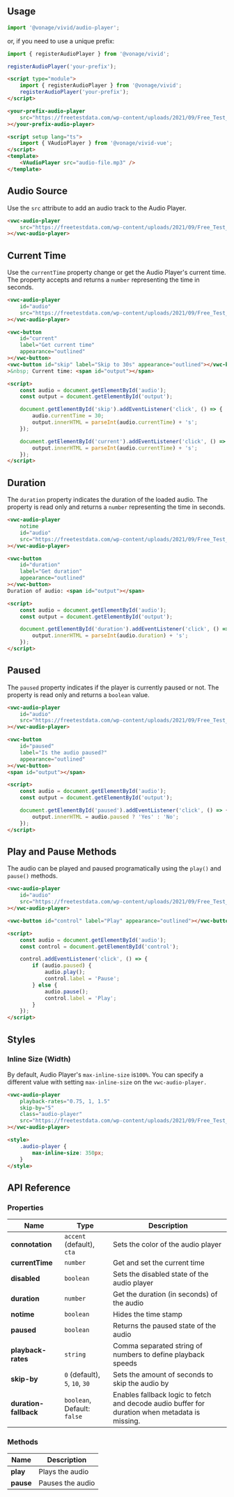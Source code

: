 ## Usage

<vwc-tabs gutters="none">
<vwc-tab label="Web component"></vwc-tab>
<vwc-tab-panel>

```js
import '@vonage/vivid/audio-player';
```

or, if you need to use a unique prefix:

```js
import { registerAudioPlayer } from '@vonage/vivid';

registerAudioPlayer('your-prefix');
```

```html preview
<script type="module">
	import { registerAudioPlayer } from '@vonage/vivid';
	registerAudioPlayer('your-prefix');
</script>

<your-prefix-audio-player
	src="https://freetestdata.com/wp-content/uploads/2021/09/Free_Test_Data_2MB_MP3.mp3"
></your-prefix-audio-player>
```

</vwc-tab-panel>
<vwc-tab label="Vue"></vwc-tab>
<vwc-tab-panel>

```html
<script setup lang="ts">
	import { VAudioPlayer } from '@vonage/vivid-vue';
</script>
<template>
	<VAudioPlayer src="audio-file.mp3" />
</template>
```

</vwc-tab-panel>
</vwc-tabs>

## Audio Source

Use the `src` attribute to add an audio track to the Audio Player.

```html preview
<vwc-audio-player
	src="https://freetestdata.com/wp-content/uploads/2021/09/Free_Test_Data_2MB_MP3.mp3"
></vwc-audio-player>
```

## Current Time

Use the `currentTime` property change or get the Audio Player's current time. The property accepts and returns a `number` representing the time in seconds.

```html preview
<vwc-audio-player
	id="audio"
	src="https://freetestdata.com/wp-content/uploads/2021/09/Free_Test_Data_2MB_MP3.mp3"
></vwc-audio-player>

<vwc-button
	id="current"
	label="Get current time"
	appearance="outlined"
></vwc-button>
<vwc-button id="skip" label="Skip to 30s" appearance="outlined"></vwc-button
>&nbsp; Current time: <span id="output"></span>

<script>
	const audio = document.getElementById('audio');
	const output = document.getElementById('output');

	document.getElementById('skip').addEventListener('click', () => {
		audio.currentTime = 30;
		output.innerHTML = parseInt(audio.currentTime) + 's';
	});

	document.getElementById('current').addEventListener('click', () => {
		output.innerHTML = parseInt(audio.currentTime) + 's';
	});
</script>
```

## Duration

The `duration` property indicates the duration of the loaded audio. The property is read only and returns a `number` representing the time in seconds.

```html preview
<vwc-audio-player
	notime
	id="audio"
	src="https://freetestdata.com/wp-content/uploads/2021/09/Free_Test_Data_2MB_MP3.mp3"
></vwc-audio-player>

<vwc-button
	id="duration"
	label="Get duration"
	appearance="outlined"
></vwc-button>
Duration of audio: <span id="output"></span>

<script>
	const audio = document.getElementById('audio');
	const output = document.getElementById('output');

	document.getElementById('duration').addEventListener('click', () => {
		output.innerHTML = parseInt(audio.duration) + 's';
	});
</script>
```

## Paused

The `paused` property indicates if the player is currently paused or not. The property is read only and returns a `boolean` value.

```html preview
<vwc-audio-player
	id="audio"
	src="https://freetestdata.com/wp-content/uploads/2021/09/Free_Test_Data_2MB_MP3.mp3"
></vwc-audio-player>

<vwc-button
	id="paused"
	label="Is the audio paused?"
	appearance="outlined"
></vwc-button>
<span id="output"></span>

<script>
	const audio = document.getElementById('audio');
	const output = document.getElementById('output');

	document.getElementById('paused').addEventListener('click', () => {
		output.innerHTML = audio.paused ? 'Yes' : 'No';
	});
</script>
```

## Play and Pause Methods

The audio can be played and paused programatically using the `play()` and `pause()` methods.

```html preview
<vwc-audio-player
	id="audio"
	src="https://freetestdata.com/wp-content/uploads/2021/09/Free_Test_Data_2MB_MP3.mp3"
></vwc-audio-player>

<vwc-button id="control" label="Play" appearance="outlined"></vwc-button>

<script>
	const audio = document.getElementById('audio');
	const control = document.getElementById('control');

	control.addEventListener('click', () => {
		if (audio.paused) {
			audio.play();
			control.label = 'Pause';
		} else {
			audio.pause();
			control.label = 'Play';
		}
	});
</script>
```

## Styles

### Inline Size (Width)

By default, Audio Player's `max-inline-size` is`100%`.
You can specify a different value with setting `max-inline-size` on the `vwc-audio-player.`

```html preview 250px
<vwc-audio-player
	playback-rates="0.75, 1, 1.5"
	skip-by="5"
	class="audio-player"
	src="https://freetestdata.com/wp-content/uploads/2021/09/Free_Test_Data_2MB_MP3.mp3"
></vwc-audio-player>

<style>
	.audio-player {
		max-inline-size: 350px;
	}
</style>
```

## API Reference

### Properties

| Name                  | Type                           | Description                                                                                    |
| --------------------- | ------------------------------ | ---------------------------------------------------------------------------------------------- |
| **connotation**       | `accent` (default), `cta`      | Sets the color of the audio player                                                             |
| **currentTime**       | `number`                       | Get and set the current time                                                                   |
| **disabled**          | `boolean`                      | Sets the disabled state of the audio player                                                    |
| **duration**          | `number`                       | Get the duration (in seconds) of the audio                                                     |
| **notime**            | `boolean`                      | Hides the time stamp                                                                           |
| **paused**            | `boolean`                      | Returns the paused state of the audio                                                          |
| **playback-rates**    | `string`                       | Comma separated string of numbers to define playback speeds                                    |
| **skip-by**           | `0` (default), `5`, `10`, `30` | Sets the amount of seconds to skip the audio by                                                |
| **duration-fallback** | `boolean`, Default: `false`    | Enables fallback logic to fetch and decode audio buffer for duration when metadata is missing. |

### Methods

| Name      | Description      |
| --------- | ---------------- |
| **play**  | Plays the audio  |
| **pause** | Pauses the audio |
